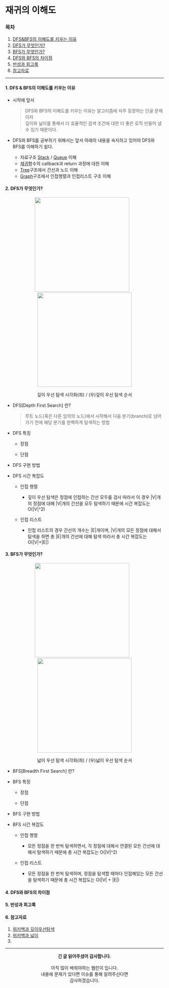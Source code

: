 # 재귀의 이해도

### 목차
1. [DFS&BFS의 이해도를 키우는 이유](https://github.com/hongcoding94/Daily-Coding-Test-java/blob/main/%EC%95%8C%EA%B3%A0%EB%A6%AC%EC%A6%98%20%ED%9A%8C%EA%B3%A0%EB%A1%9D/010.%20DFS&BFS%EC%9D%98%20%EC%9D%B4%ED%95%B4%EB%8F%84.md#1-dfs--bfs%EC%9D%98-%EC%9D%B4%ED%95%B4%EB%8F%84%EB%A5%BC-%ED%82%A4%EC%9A%B0%EB%8A%94-%EC%9D%B4%EC%9C%A0)
2. [DFS가 무엇인가?](https://github.com/hongcoding94/Daily-Coding-Test-java/blob/main/%EC%95%8C%EA%B3%A0%EB%A6%AC%EC%A6%98%20%ED%9A%8C%EA%B3%A0%EB%A1%9D/010.%20DFS&BFS%EC%9D%98%20%EC%9D%B4%ED%95%B4%EB%8F%84.md#2-dfs%EA%B0%80-%EB%AC%B4%EC%97%87%EC%9D%B8%EA%B0%80)
3. [BFS가 무엇인가?](https://github.com/hongcoding94/Daily-Coding-Test-java/blob/main/%EC%95%8C%EA%B3%A0%EB%A6%AC%EC%A6%98%20%ED%9A%8C%EA%B3%A0%EB%A1%9D/010.%20DFS&BFS%EC%9D%98%20%EC%9D%B4%ED%95%B4%EB%8F%84.md#3-bfs%EA%B0%80-%EB%AC%B4%EC%97%87%EC%9D%B8%EA%B0%80)
4. [DFS와 BFS의 차이점](https://github.com/hongcoding94/Daily-Coding-Test-java/blob/main/%EC%95%8C%EA%B3%A0%EB%A6%AC%EC%A6%98%20%ED%9A%8C%EA%B3%A0%EB%A1%9D/010.%20DFS&BFS%EC%9D%98%20%EC%9D%B4%ED%95%B4%EB%8F%84.md#4-dfs%EC%99%80-bfs%EC%9D%98-%EC%B0%A8%EC%9D%B4%EC%A0%90)
5. [반성과 회고록](https://github.com/hongcoding94/Daily-Coding-Test-java/blob/main/%EC%95%8C%EA%B3%A0%EB%A6%AC%EC%A6%98%20%ED%9A%8C%EA%B3%A0%EB%A1%9D/010.%20DFS&BFS%EC%9D%98%20%EC%9D%B4%ED%95%B4%EB%8F%84.md#5-%EB%B0%98%EC%84%B1%EA%B3%BC-%ED%9A%8C%EA%B3%A0%EB%A1%9D)
6. [참고자료](https://github.com/hongcoding94/Daily-Coding-Test-java/blob/main/%EC%95%8C%EA%B3%A0%EB%A6%AC%EC%A6%98%20%ED%9A%8C%EA%B3%A0%EB%A1%9D/010.%20DFS&BFS%EC%9D%98%20%EC%9D%B4%ED%95%B4%EB%8F%84.md#6-%EC%B0%B8%EA%B3%A0%EC%9E%90%EB%A3%8C)

---

#### 1. DFS & BFS의 이해도를 키우는 이유

- 시작에 앞서
  > DFS와 BFS의 이해도를 키우는 이유는 알고리즘에 자주 등장하는 단골 문제이자<br/>
  > 깊이와 넓이를 통해서 더 효율적인 검색 조건에 대한 더 좋은 로직 만들어 낼 수 있기 때문이다.

- DFS와 BFS를 공부하기 위해서는 앞서 아래의 내용을 숙지하고 있어야 DFS와 BFS를 이해하기 쉽다.
  - 자료구조 [Stack](https://github.com/hongcoding94/Daily-Coding-Test-java/blob/main/%EC%95%8C%EA%B3%A0%EB%A6%AC%EC%A6%98%20%ED%9A%8C%EA%B3%A0%EB%A1%9D/007.%20Stack%EC%9D%98%20%EC%9D%B4%ED%95%B4%EB%8F%84.md) / [Queue](https://github.com/hongcoding94/Daily-Coding-Test-java/blob/main/%EC%95%8C%EA%B3%A0%EB%A6%AC%EC%A6%98%20%ED%9A%8C%EA%B3%A0%EB%A1%9D/006.%20Queue%EC%9D%98%20%EC%9D%B4%ED%95%B4%EB%8F%84.md) 이해
  - [재귀](https://github.com/hongcoding94/Daily-Coding-Test-java/blob/main/%EC%95%8C%EA%B3%A0%EB%A6%AC%EC%A6%98%20%ED%9A%8C%EA%B3%A0%EB%A1%9D/009.%20%EC%9E%AC%EA%B7%80%EC%9D%98%20%EC%9D%B4%ED%95%B4%EB%8F%84.md)함수의 callback과 return 과정에 대한 이해
  - [Tree](https://github.com/hongcoding94/Daily-Coding-Test-java/blob/main/%EC%95%8C%EA%B3%A0%EB%A6%AC%EC%A6%98%20%ED%9A%8C%EA%B3%A0%EB%A1%9D/004.%20Tree%EC%9D%98%20%EC%9D%B4%ED%95%B4%EB%8F%84.md)구조에서 간선과 노드 이해
  - [Graph](https://github.com/hongcoding94/Daily-Coding-Test-java/blob/main/%EC%95%8C%EA%B3%A0%EB%A6%AC%EC%A6%98%20%ED%9A%8C%EA%B3%A0%EB%A1%9D/005.%20Graph%EC%9D%98%20%EC%9D%B4%ED%95%B4%EB%8F%84.md)구조에서 인접행렬과 인접리스트 구조 이해

#### 2. DFS가 무엇인가?

<div align="center">
  <img src="https://upload.wikimedia.org/wikipedia/commons/7/7f/Depth-First-Search.gif" width="300" height="" />
  &nbsp; &nbsp;
  <img src="https://user-images.githubusercontent.com/66407386/187103543-7e717092-b049-4e48-b3b2-2364621cff85.png" width="300" height="300" />
  <p>깊이 우선 탐색 시각화(좌) / (우)깊이 우선 탐색 순서</p>
</div>

- DFS[Depth First Search] 란? 
  > 루트 노드(혹은 다른 임의의 노드)에서 시작해서 다음 분기(branch)로 넘어가기 전에 해당 분기를 완벽하게 탐색하는 방법<br/>
  > 

- DFS 특징
  - 장점


  - 단점


- DFS 구현 방법


- DFS 시간 복잡도
  - 인접 행렬 
    - 깊이 우선 탐색은 정점에 인접하는 간선 모두를 검사 따라서 이 경우 |V|개의 정점에 대해 |V|개의 간선을 모두 탐색하기 때문에 시간 복잡도는 O(|V|^2)
  
  - 인접 리스트   
    - 인접 리스트의 경우 간선의 개수는 |E|개이며, |V|개의 모든 정점에 대해서 탐색을 하면 총 |E|개의 간선에 대해 탐색 따라서 총 시간 복잡도는 O(|V|+|E|)

#### 3. BFS가 무엇인가?

<div align="center">
  <img src="https://upload.wikimedia.org/wikipedia/commons/4/46/Animated_BFS.gif" width="300" height="300" />
  &nbsp; &nbsp;
  <img src="https://user-images.githubusercontent.com/66407386/187103809-ab1f3056-7193-41c5-87cd-4ca6ed836635.png" width="300" height="300" />
  <p>넓이 우선 탐색 시각화(좌) / (우)넓이 우선 탐색 순서</p>
</div>

- BFS[Breadth First Search] 란?
  > 

- BFS 특징
  - 장점

  - 단점


- BFS 구현 방법


- BFS 시간 복잡도
  - 인접 행렬 
    - 모든 정점을 한 번씩 탐색하면서, 각 정점에 대해서 연결된 모든 간선에 대해서 탐색하기 때문에 총 시간 복잡도는 O(|V|^2)

  - 인접 리스트 
    - 모든 정점을 한 번씩 탐색하며, 정점을 탐색할 때마다 인접해있는 모든 간선을 탐색하기 때문에 총 시간 복잡도는 O(|V| + |E|)

#### 4. DFS와 BFS의 차이점


#### 5. 반성과 회고록


#### 6. 참고자료
1. [위키백과 깊이우선탐색](https://ko.wikipedia.org/wiki/%EA%B9%8A%EC%9D%B4_%EC%9A%B0%EC%84%A0_%ED%83%90%EC%83%89)
2. [위키백과 넓이](https://ko.wikipedia.org/wiki/%EB%84%88%EB%B9%84_%EC%9A%B0%EC%84%A0_%ED%83%90%EC%83%89)
3. [](https://kmight0518.tistory.com/24)

---
<div align="center">
  <b>긴 글 읽어주셨어 감사합니다.</b><br/><br/>
  아직 많이 배워야하는 웹린이 입니다.<br/>
  내용에 문제가 있다면 이슈를 통해 알려주신다면 <br>
  감사하겠습니다.
</div>
